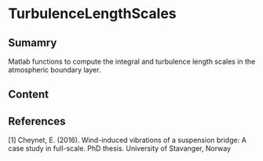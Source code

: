 # TurbulenceLengthScales

## Sumamry
Matlab functions to compute the integral and turbulence length scales in the atmospheric boundary layer.


## Content



## References

[1] Cheynet, E. (2016). Wind-induced vibrations of a suspension bridge: A case study in full-scale. PhD thesis. University of Stavanger, Norway
